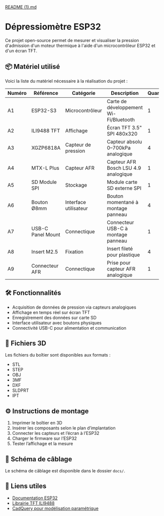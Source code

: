 [README (1).md](https://github.com/user-attachments/files/21774273/README.1.md)
# Dépressiomètre ESP32

Ce projet open-source permet de mesurer et visualiser la pression d'admission d'un moteur thermique à l'aide d'un microcontrôleur ESP32 et d'un écran TFT.

## 📦 Matériel utilisé

Voici la liste du matériel nécessaire à la réalisation du projet :

| Numéro | Référence | Catégorie | Description | Quantité | Lien |
|--------|-----------|-----------|-------------|----------|------|
| A1 | ESP32-S3 | Microcontrôleur | Carte de développement Wi-Fi/Bluetooth | 1 | https://www.amazon.com/Espressif-ESP32-S3-DevKitC-1U-N8-Development-Board/dp/B0BX2MSCRT |
| A2 | ILI9488 TFT | Affichage | Écran TFT 3.5" SPI 480x320 | 1 | https://www.amazon.com/3-5inch-display-interface-ili9488-electronic/dp/B08C7NPQZR |
| A3 | XGZP6818A | Capteur de pression | Capteur absolu 0–700kPa analogique | 4 | https://www.digikey.com/en/products/detail/cfsensor/XGZP6818A00700KPA33/25807294 |
| A4 | MTX-L Plus | Capteur AFR | Capteur AFR Bosch LSU 4.9 analogique | 1 | https://www.innovatemotorsports.com/mtx-l-plus-digital-wideband-air-fuel-ratio-gauge-kit-3-ft.html |
| A5 | SD Module SPI | Stockage | Module carte SD externe SPI | 1 | https://www.amazon.com/Micro-Module-Arduino-ESP32-ESP8266/dp/B0D8HR7XCK |
| A6 | Bouton Ø8mm | Interface utilisateur | Bouton momentané à montage panneau | 4 | https://www.amazon.com/outstanding-Button-Switch-Momentary-DS-101/dp/B07ZV3PB26 |
| A7 | USB-C Panel Mount | Connectique | Connecteur USB-C à montage panneau | 1 | https://www.amazon.com/QIANRENON-Straight-Connector-Mounting-Extension/dp/B0CQ4VD2N2 |
| A8 | Insert M2.5 | Fixation | Insert fileté pour plastique | 4 | https://www.amazon.com/M2-5-Brass-Knurled-Insert-Threaded/dp/B07ZKZKJZJ |
| A9 | Connecteur AFR | Connectique | Prise pour capteur AFR analogique | 1 | https://www.amazon.com/Innovate-Motorsports-3844-Replacement-Sensor/dp/B00B4VZKZK |


## 🛠️ Fonctionnalités

- Acquisition de données de pression via capteurs analogiques
- Affichage en temps réel sur écran TFT
- Enregistrement des données sur carte SD
- Interface utilisateur avec boutons physiques
- Connectivité USB-C pour alimentation et communication

## 📐 Fichiers 3D

Les fichiers du boîtier sont disponibles aux formats :
- STL
- STEP
- OBJ
- 3MF
- DXF
- SLDPRT
- IPT

## ⚙️ Instructions de montage

1. Imprimer le boîtier en 3D
2. Insérer les composants selon le plan d’implantation
3. Connecter les capteurs et l’écran à l’ESP32
4. Charger le firmware sur l’ESP32
5. Tester l’affichage et la mesure

## 🔌 Schéma de câblage

Le schéma de câblage est disponible dans le dossier `docs/`.

## 🔗 Liens utiles

- [Documentation ESP32](https://docs.espressif.com/)
- [Librairie TFT ILI9488](https://github.com/Bodmer/TFT_eSPI)
- [CadQuery pour modélisation paramétrique](https://cadquery.readthedocs.io/)
